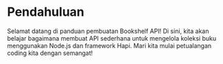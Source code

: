 # Pendahuluan

Selamat datang di panduan pembuatan Bookshelf API! Di sini, kita akan belajar bagaimana membuat API sederhana untuk mengelola koleksi buku menggunakan Node.js dan framework Hapi. Mari kita mulai petualangan coding kita dengan semangat!
